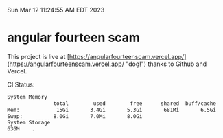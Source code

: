 Sun Mar 12 11:24:55 AM EDT 2023

# angular fourteen scam


This project is live at [https://angularfourteenscam.vercel.app/](https://angularfourteenscam.vercel.app/ "dog!") thanks to Github and Vercel.

CI Status: 

```bash
System Memory
               total        used        free      shared  buff/cache   available
Mem:            15Gi       3.4Gi       5.3Gi       681Mi       6.5Gi        10Gi
Swap:          8.0Gi       7.0Mi       8.0Gi
System Storage
636M	.
```
```bash
